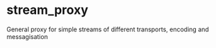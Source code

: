 stream_proxy
============

General proxy for simple streams of different transports, encoding and messagisation
